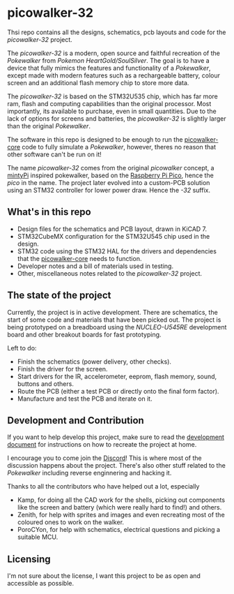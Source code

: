# picowalker-32

Thsi repo contains all the designs, schematics, pcb layouts and code for the *picowalker-32* project.

The *picowalker-32* is a modern, open source and faithful recreation of the *Pokewalker* from *Pokemon HeartGold/SoulSilver*.
The goal is to have a device that fully mimics the features and functionality of a *Pokewalker*, except made with modern 
features such as a rechargeable battery, colour screen and an additional flash memory chip to store more data.

The *picowalker-32* is based on the STM32U535 chip, which has far more ram, flash and computing capabilities than the original
processor. Most importantly, its available to purchase, even in small quantities.
Due to the lack of options for screens and batteries, the *picowalker-32* is slightly larger than the original *Pokewalker*.

The software in this repo is designed to be enough to run the [picowalker-core]() code to fully simulate a *Pokewalker*,
however, theres no reason that other software can't be run on it!

The name *picowalker-32* comes from the original *picowalker* concept, a [mintyPi](https://sudomod.com/mintypi-v3-5/) inspired
pokewalker, based on the [Raspberry Pi Pico](https://www.raspberrypi.com/products/raspberry-pi-pico/), hence the *pico* in the name.
The project later evolved into a custom-PCB solution using an STM32 controller for lower power draw. Hence the *-32* suffix.

## What's in this repo

- Design files for the schematics and PCB layout, drawn in KiCAD 7.
- STM32CubeMX configuration for the STM32U545 chip used in the design.
- STM32 code using the STM32 HAL for the drivers and dependencies that the [picowalker-core](https://github.com/mamba2410/picowalker-core) needs to function.
- Developer notes and a bill of materials used in testing.
- Other, miscellaneous notes related to the *picowalker-32* project.

## The state of the project

Currently, the project is in active development.
There are schematics, the start of some code and materials that have been picked out.
The project is being prototyped on a breadboard using the *NUCLEO-U545RE* development board and other
breakout boards for fast prototyping.

Left to do:

- Finish the schematics (power delivery, other checks).
- Finish the driver for the screen.
- Start drivers for the IR, accelerometer, eeprom, flash memory, sound, buttons and others.
- Route the PCB (either a test PCB or directly onto the final form factor).
- Manufacture and test the PCB and iterate on it.

## Development and Contribution

If you want to help develop this project, make sure to read the [development document](./development.md) for instructions 
on how to recreate the project at home.

I encourage you to come join the [Discord](https://discord.gg/dVVnM6f5tP)! This is where most of the discussion happens about the project.
There's also other stuff related to the *Pokewalker* including reverse enginnering and hacking it.

Thanks to all the contributors who have helped out a lot, especially

- Kamp, for doing all the CAD work for the shells, picking out components like the screen and battery (which were really hard to find!) and others.
- Zenith, for help with sprites and images and even recreating most of the coloured ones to work on the walker.
- PoroCYon, for help with schematics, electrical questions and picking a suitable MCU.

## Licensing

I'm not sure about the license, I want this project to be as open and accessible as possible.

